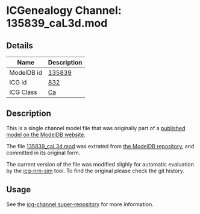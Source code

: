 # ICGenealogy Channel: 135839\_caL3d.mod

## Details

Name | Description
---- | -----------
ModelDB id | [135839](http://senselab.med.yale.edu/ModelDB/ShowModel.cshtml?model=135839)
ICG id | [832](http://icg.neurotheory.ox.ac.uk/channels/3/832)
ICG Class | [Ca](http://icg.neurotheory.ox.ac.uk/channels/3)

## Description

This is a single channel model file that was originally part of a [published model on the ModelDB website](http://senselab.med.yale.edu/mModelDB/ShowModel.cshtml?model=135839).


The file [135839\_caL3d.mod](135839_caL3d.mod) was extrated from [the ModelDB repository](http://senselab.med.yale.edu/ModelDB/ShowModel.cshtml?model=135839), and committed in its original form.

The current version of the file was modified slighly for automatic evaluation by the [icg-nrn-sim](https://github.com/icgenealogy/icg-nrn-sim) tool. To find the original please check the git history.


## Usage

See the [icg-channel super-repository](https://github.com/icgenealogy/icg-channels) for more information.